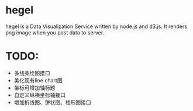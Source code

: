 # hegel
hegel is a Data Visualization Service written by node.js and d3.js. It renders png image when you post data to server.

# TODO:

+ 多线条绘图接口
+ 美化现有line chart图
+ 坐标可增加轴标题
+ 自定义纵横坐标轴接口
+ 增加折线图、饼状图、柱形图接口
